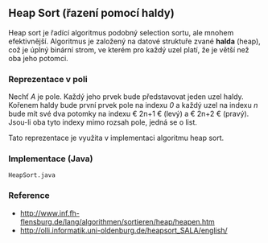## Heap Sort (řazení pomocí haldy)

Heap sort je řadící algoritmus podobný selection sortu, ale mnohem efektivnější. Algoritmus je založený na datové struktuře zvané **halda** (heap), což je úplný binární strom, ve kterém pro každý uzel platí, že je větší než oba jeho potomci.

### Reprezentace v poli

Nechť *A* je pole. Každý jeho prvek bude představovat jeden uzel haldy. Kořenem haldy bude první prvek pole na indexu *0* a každý uzel na indexu *n* bude mít své dva potomky na indexu € 2n+1 € (levý) a € 2n+2 € (pravý). Jsou-li oba tyto indexy mimo rozsah pole, jedná se o list.

Tato reprezentace je využita v implementaci algoritmu heap sort.

### Implementace (Java)

```include:java
HeapSort.java
```

### Reference

- http://www.inf.fh-flensburg.de/lang/algorithmen/sortieren/heap/heapen.htm
- http://olli.informatik.uni-oldenburg.de/heapsort_SALA/english/